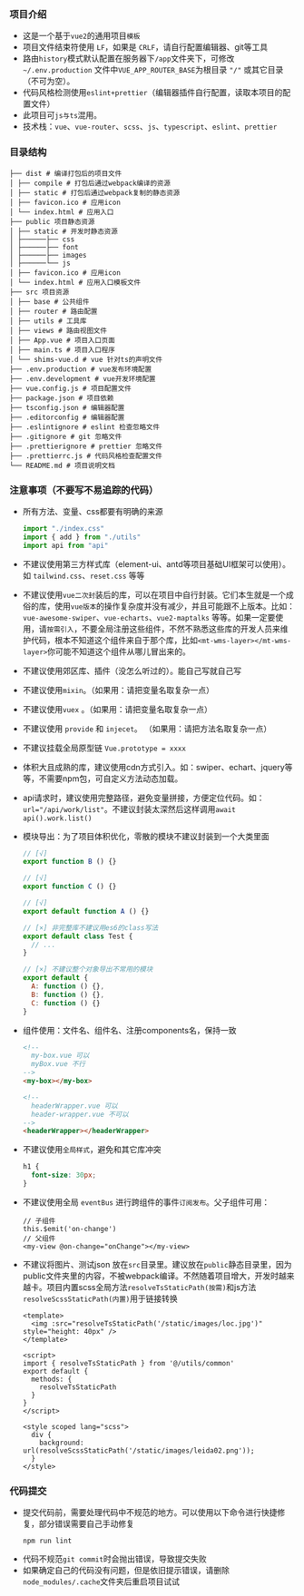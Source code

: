 ### 项目介绍
- 这是一个基于`vue2`的通用项目`模板`
- 项目文件结束符使用 `LF`，如果是 `CRLF`，请自行配置编辑器、git等工具
- 路由`history`模式默认配置在服务器下`/app`文件夹下，可修改 `~/.env.production` 文件中`VUE_APP_ROUTER_BASE`为根目录 `"/"` 或其它目录（不可为空）。
- 代码风格检测使用`eslint+prettier`（编辑器插件自行配置，读取本项目的配置文件）
- 此项目可`js与ts`混用。
- 技术栈：`vue`、`vue-router`、`scss`、`js`、`typescript`、`eslint`、`prettier`

### 目录结构

```
├── dist # 编译打包后的项目文件
│ ├── compile # 打包后通过webpack编译的资源
│ ├── static # 打包后通过webpack复制的静态资源
│ ├── favicon.ico # 应用icon
│ └── index.html # 应用入口
├── public 项目静态资源
│ ├── static # 开发时静态资源
│ ├──────├── css
│ ├──────├── font
│ ├──────├── images
│ ├──────└── js
│ ├── favicon.ico # 应用icon
│ └── index.html # 应用入口模板文件
├── src 项目资源
│ ├── base # 公共组件
│ ├── router # 路由配置
│ ├── utils # 工具库
│ ├── views # 路由视图文件
│ ├── App.vue # 项目入口页面
│ ├── main.ts # 项目入口程序
│ └── shims-vue.d # vue 针对ts的声明文件
├── .env.production # vue发布环境配置
├── .env.development # vue开发环境配置
├── vue.config.js # 项目配置文件
├── package.json # 项目依赖
├── tsconfig.json # 编辑器配置
├── .editorconfig # 编辑器配置
├── .eslintignore # eslint 检查忽略文件
├── .gitignore # git 忽略文件
├── .prettierignore # prettier 忽略文件
├── .prettierrc.js # 代码风格检查配置文件
└── README.md # 项目说明文档
```


### 注意事项（不要写不易追踪的代码）

- 所有方法、变量、css都要有明确的来源
  ```javascript
  import "./index.css"
  import { add } from "./utils"
  import api from "api"
  ```
- 不建议使用第三方样式库（element-ui、antd等项目基础UI框架可以使用）。如 `tailwind.css`、`reset.css` 等等
- 不建议使用`vue二次封`装后的库，可以在项目中自行封装。它们本生就是一个成俗的库，使用`vue版本`的操作复杂度并没有减少，并且可能跟不上版本。比如：`vue-awesome-swiper`、`vue-echarts`、`vue2-maptalks` 等等。如果一定要使用，请`按需引入`，不要全局注册这些组件，不然不熟悉这些库的开发人员来维护代码，根本不知道这个组件来自于那个库，比如`<mt-wms-layer></mt-wms-layer>`你可能不知道这个组件从哪儿冒出来的。
- 不建议使用郊区库、插件（没怎么听过的）。能自己写就自己写
- 不建议使用`mixin`。（如果用：请把变量名取复杂一点）
- 不建议使用`vuex` 。（如果用：请把变量名取复杂一点）
- 不建议使用 `provide` 和 `injecet`。 （如果用：请把方法名取复杂一点）
- 不建议挂载全局原型链 `Vue.prototype = xxxx`
- 体积大且成熟的库，建议使用cdn方式引入。如：swiper、echart、jquery等等，不需要npm包，可自定义方法动态加载。
- api请求时，建议使用完整路径，避免变量拼接，方便定位代码。如：`url="/api/work/list"`。不建议封装太深然后这样调用`await api().work.list()`
- 模块导出：为了项目体积优化，零散的模块不建议封装到一个大类里面
  ```javascript
  // [√]
  export function B () {}

  // [√]
  export function C () {}

  // [√]
  export default function A () {}

  // [×] 非完整库不建议用es6的class写法
  export default class Test {
    // ...
  }
  
  // [×] 不建议整个对象导出不常用的模块
  export default {
    A: function () {},
    B: function () {},
    C: function () {}
  }
  ```
- 组件使用：文件名、组件名、注册components名，保持一致
  ```html
  <!--
    my-box.vue 可以
    myBox.vue 不行
  -->
  <my-box></my-box>

  <!--
    headerWrapper.vue 可以
    header-wrapper.vue 不可以
  -->
  <headerWrapper></headerWrapper>
  ```


- 不建议使用`全局样式`，避免和其它库冲突
  ```css
  h1 {
    font-size: 30px;
  }
  ```

- 不建议使用全局 `eventBus` 进行跨组件的事件`订阅发布`。父子组件可用：
  ```vue
  // 子组件
  this.$emit('on-change')
  // 父组件
  <my-view @on-change="onChange"></my-view>
  ```

- 不建议将图片、测试json 放在`src`目录里。建议放在`public`静态目录里，因为public文件夹里的内容，不被webpack编译。不然随着项目增大，开发时越来越卡。项目内置scss全局方法`resolveTsStaticPath(按需)`和js方法`resolveScssStaticPath(内置)`用于链接转换
  ```vue
  <template>
    <img :src="resolveTsStaticPath('/static/images/loc.jpg')" style="height: 40px" />
  </template>

  <script>
  import { resolveTsStaticPath } from '@/utils/common'
  export default {
    methods: {
      resolveTsStaticPath
    }
  }
  </script>

  <style scoped lang="scss">
    div {
      background: url(resolveScssStaticPath('/static/images/leida02.png'));
    }
  </style>
  ```

### 代码提交
- 提交代码前，需要处理代码中不规范的地方。可以使用以下命令进行快捷修复，部分错误需要自己手动修复
  ```
  npm run lint
  ```
- 代码不规范`git commit`时会抛出错误，导致提交失败
- 如果确定自己的代码没有问题，但是依旧提示错误，请删除`node_modules/.cache`文件夹后重启项目试试